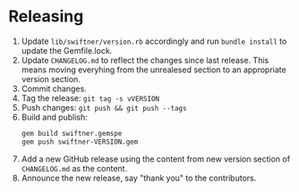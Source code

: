 # Releasing

1. Update `lib/swiftner/version.rb` accordingly and run `bundle install` to update the Gemfile.lock.
1. Update `CHANGELOG.md` to reflect the changes since last release. This means moving everyhing from the unrealesed section to an appropriate version section.
1. Commit changes.
1. Tag the release: `git tag -s vVERSION`
1. Push changes: `git push && git push --tags`
1. Build and publish:
    ```bash
    gem build swiftner.gemspe
    gem push swiftner-VERSION.gem
    ```
1. Add a new GitHub release using the content from new version section of `CHANGELOG.md` as the content.
1. Announce the new release, say "thank you" to the contributors.
